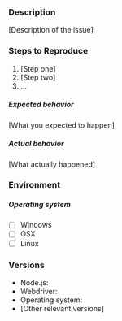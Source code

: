 ### Description

[Description of the issue]

### Steps to Reproduce

1. [Step one]
2. [Step two]
3. ...

##### Expected behavior

[What you expected to happen]

##### Actual behavior

[What actually happened]

### Environment

##### Operating system

* [ ] Windows
* [ ] OSX
* [ ] Linux

### Versions

* Node.js: 
* Webdriver: 
* Operating system: 
* [Other relevant versions]
